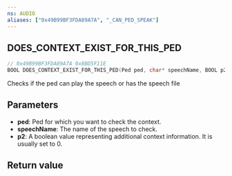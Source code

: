 ```yaml
---
ns: AUDIO
aliases: ["0x49B99BF3FDA89A7A", "_CAN_PED_SPEAK"]
---
```

## DOES_​CONTEXT_​EXIST_​FOR_​THIS_​PED

```c
// 0x49B99BF3FDA89A7A 0x8BD5F11E
BOOL DOES_​CONTEXT_​EXIST_​FOR_​THIS_​PED(Ped ped, char* speechName, BOOL p2);
```

Checks if the ped can play the speech or has the speech file

## Parameters
* **ped**: Ped for which you want to check the context.
* **speechName**: The name of the speech to check.
* **p2**: A boolean value representing additional context information. It is usually set to 0.

## Return value
